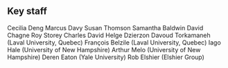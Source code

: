 ## Key staff
Cecilia Deng
Marcus Davy
Susan Thomson
Samantha Baldwin
David Chagne
Roy Storey
Charles David
Helge Dzierzon
Davoud Torkamaneh (Laval University, Quebec)
François Belzile (Laval University, Quebec)
Iago Hale (University of New Hampshire)
Arthur Melo (University of New Hampshire)
Deren Eaton (Yale University)
Rob Elshier (Elshier Group)
